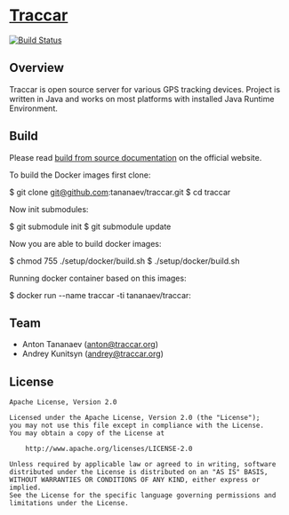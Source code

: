 # [Traccar](https://www.traccar.org)
[![Build Status](https://travis-ci.org/tananaev/traccar.svg?branch=master)](https://travis-ci.org/tananaev/traccar)

## Overview

Traccar is open source server for various GPS tracking devices. Project is written in Java and works on most platforms with installed Java Runtime Environment.

## Build

Please read [build from source documentation](https://www.traccar.org/build/) on the official website.

To build the Docker images first clone:

$ git clone git@github.com:tananaev/traccar.git
$ cd traccar

Now init submodules:

$ git submodule init
$ git submodule update  

Now you are able to build docker images:

$ chmod 755 ./setup/docker/build.sh
$ ./setup/docker/build.sh

Running docker container based on this images:

$ docker run --name traccar -ti tananaev/traccar:<TAG>

## Team

- Anton Tananaev ([anton@traccar.org](mailto:anton@traccar.org))
- Andrey Kunitsyn ([andrey@traccar.org](mailto:andrey@traccar.org))

## License

    Apache License, Version 2.0

    Licensed under the Apache License, Version 2.0 (the "License");
    you may not use this file except in compliance with the License.
    You may obtain a copy of the License at

        http://www.apache.org/licenses/LICENSE-2.0

    Unless required by applicable law or agreed to in writing, software
    distributed under the License is distributed on an "AS IS" BASIS,
    WITHOUT WARRANTIES OR CONDITIONS OF ANY KIND, either express or implied.
    See the License for the specific language governing permissions and
    limitations under the License.
